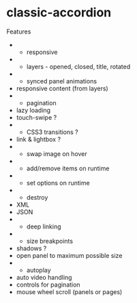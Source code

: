 classic-accordion
=================

Features

* + responsive
* + layers - opened, closed, title, rotated
* + synced panel animations
* responsive content (from layers)
* + pagination
* lazy loading
* touch-swipe ?
* + CSS3 transitions ?
* link & lightbox ?
* + swap image on hover
* + add/remove items on runtime
* + set options on runtime
* + destroy
* XML
* JSON
* + deep linking
* + size breakpoints
* shadows ?
* open panel to maximum possible size
* + autoplay
* auto video handling
* controls for pagination
* mouse wheel scroll (panels or pages)